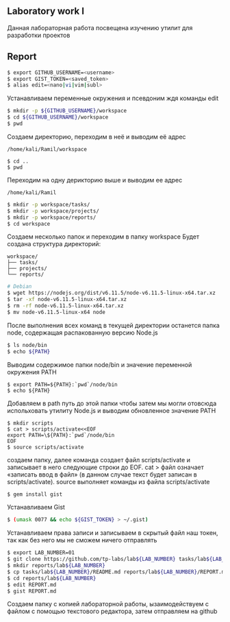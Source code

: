 ## Laboratory work I

Данная лабораторная работа посвещена изучению утилит для разработки проектов
## Report
```bash
$ export GITHUB_USERNAME=<username>
$ export GIST_TOKEN=<saved_token>
$ alias edit=<nano|vi|vim|subl>
```
Устанавливаем переменные окружения и псевдоним ждя команды edit
```sh
$ mkdir -p ${GITHUB_USERNAME}/workspace
$ cd ${GITHUB_USERNAME}/workspace
$ pwd
```
Создаем директорию, переходим в неё и выводим её адрес
```
/home/kali/Ramil/workspace
```

```
$ cd ..
$ pwd
```
Переходим на одну дерикторию выше и выводим ее адрес
```
/home/kali/Ramil
```

```sh
$ mkdir -p workspace/tasks/
$ mkdir -p workspace/projects/
$ mkdir -p workspace/reports/
$ cd workspace
```
Создаем несколько папок и переходим в папку workspace
Будет создана структура директорий:

    workspace/
    ├── tasks/
    ├── projects/
    └── reports/


```sh
# Debian
$ wget https://nodejs.org/dist/v6.11.5/node-v6.11.5-linux-x64.tar.xz
$ tar -xf node-v6.11.5-linux-x64.tar.xz
$ rm -rf node-v6.11.5-linux-x64.tar.xz
$ mv node-v6.11.5-linux-x64 node
```
После выполнения всех команд в текущей директории останется папка node, содержащая распакованную версию Node.js

```sh
$ ls node/bin
$ echo ${PATH}
```
Выводим содержимое папки node/bin и значение переменной окружения PATH 
```
$ export PATH=${PATH}:`pwd`/node/bin
$ echo ${PATH}
```
Добавляем в path путь до этой папки чтобы затем мы могли отовсюда испольховать утилиту Node.js и выводим обновленное значение PATH
```
$ mkdir scripts
$ cat > scripts/activate<<EOF
export PATH=\${PATH}:`pwd`/node/bin
EOF
$ source scripts/activate
```
создаем папку, далее команда создает файл scripts/activate и записывает в него следующие строки до EOF. 
cat > файл означает «записать ввод в файл» (в данном случае текст будет записан в scripts/activate).
source выполняет команды из файла scripts/activate

```sh
$ gem install gist
```
Устанавливаем Gist

```sh
$ (umask 0077 && echo ${GIST_TOKEN} > ~/.gist)
```
Устанавливаем права записи и записываем в скрытый файл наш токен, так как без него мы не сможем ничего отправлять

```sh
$ export LAB_NUMBER=01
$ git clone https://github.com/tp-labs/lab${LAB_NUMBER} tasks/lab${LAB_NUMBER}
$ mkdir reports/lab${LAB_NUMBER}
$ cp tasks/lab${LAB_NUMBER}/README.md reports/lab${LAB_NUMBER}/REPORT.md
$ cd reports/lab${LAB_NUMBER}
$ edit REPORT.md
$ gist REPORT.md
```
Создаем папку с копией лабораторной работы, ызаимодействуем с файлом с помощью текстового редактора, затем отправляем на github 
